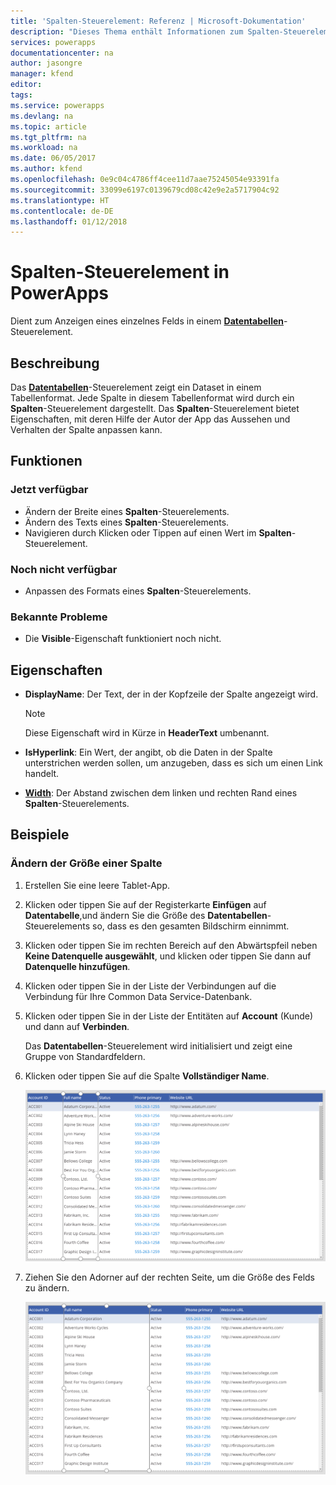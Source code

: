 ```yaml
---
title: 'Spalten-Steuerelement: Referenz | Microsoft-Dokumentation'
description: "Dieses Thema enthält Informationen zum Spalten-Steuerelement in Microsoft PowerApps."
services: powerapps
documentationcenter: na
author: jasongre
manager: kfend
editor: 
tags: 
ms.service: powerapps
ms.devlang: na
ms.topic: article
ms.tgt_pltfrm: na
ms.workload: na
ms.date: 06/05/2017
ms.author: kfend
ms.openlocfilehash: 0e9c04c4786ff4cee11d7aae75245054e93391fa
ms.sourcegitcommit: 33099e6197c0139679cd08c42e9e2a5717904c92
ms.translationtype: HT
ms.contentlocale: de-DE
ms.lasthandoff: 01/12/2018
---
```

# <a name="column-control-in-powerapps"></a>Spalten-Steuerelement in PowerApps
Dient zum Anzeigen eines einzelnes Felds in einem [**Datentabellen**](control-data-table.md)-Steuerelement.

## <a name="description"></a>Beschreibung
Das [**Datentabellen**](control-data-table.md)-Steuerelement zeigt ein Dataset in einem Tabellenformat. Jede Spalte in diesem Tabellenformat wird durch ein **Spalten**-Steuerelement dargestellt. Das **Spalten**-Steuerelement bietet Eigenschaften, mit deren Hilfe der Autor der App das Aussehen und Verhalten der Spalte anpassen kann.

## <a name="capabilities"></a>Funktionen
### <a name="now-available"></a>Jetzt verfügbar
* Ändern der Breite eines **Spalten**-Steuerelements.
* Ändern des Texts eines **Spalten**-Steuerelements.
* Navigieren durch Klicken oder Tippen auf einen Wert im **Spalten**-Steuerelement.

### <a name="not-yet-available"></a>Noch nicht verfügbar
* Anpassen des Formats eines **Spalten**-Steuerelements.

### <a name="known-issues"></a>Bekannte Probleme
* Die **Visible**-Eigenschaft funktioniert noch nicht.

## <a name="properties"></a>Eigenschaften
* **DisplayName**: Der Text, der in der Kopfzeile der Spalte angezeigt wird.
  
  > [!NOTE]
  > Diese Eigenschaft wird in Kürze in **HeaderText** umbenannt.
  > 
  > 
* **IsHyperlink**: Ein Wert, der angibt, ob die Daten in der Spalte unterstrichen werden sollen, um anzugeben, dass es sich um einen Link handelt.
* [**Width**](properties-size-location.md): Der Abstand zwischen dem linken und rechten Rand eines **Spalten**-Steuerelements.

## <a name="examples"></a>Beispiele
### <a name="resize-a-column"></a>Ändern der Größe einer Spalte
1. Erstellen Sie eine leere Tablet-App.
2. Klicken oder tippen Sie auf der Registerkarte **Einfügen** auf **Datentabelle**,und ändern Sie die Größe des **Datentabellen**-Steuerelements so, dass es den gesamten Bildschirm einnimmt.
3. Klicken oder tippen Sie im rechten Bereich auf den Abwärtspfeil neben **Keine Datenquelle ausgewählt**, und klicken oder tippen Sie dann auf **Datenquelle hinzufügen**.
4. Klicken oder tippen Sie in der Liste der Verbindungen auf die Verbindung für Ihre Common Data Service-Datenbank.
5. Klicken oder tippen Sie in der Liste der Entitäten auf **Account** (Kunde) und dann auf **Verbinden**.
   
    Das **Datentabellen**-Steuerelement wird initialisiert und zeigt eine Gruppe von Standardfeldern.
6. Klicken oder tippen Sie auf die Spalte **Vollständiger Name**.
   
    ![Ausgewähltes Spalten-Steuerelement](./media/control-column/pre-resize-column.png)
7. Ziehen Sie den Adorner auf der rechten Seite, um die Größe des Felds zu ändern.
   
    ![Größe des Spalten-Steuerelements geändert](./media/control-column/post-resize-column.png)

